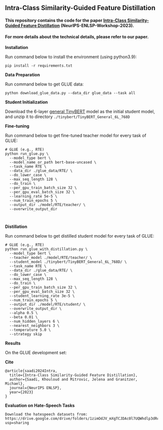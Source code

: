 ## Intra-Class Similarity-Guided Feature Distillation
#### This repository contains the code for the paper [Intra-Class Similarity-Guided Feature Distillation](https://ca-roll.github.io/downloads/Intra-Class%20Similarity-Guided%20Feature%20Distillation.pdf) (NeurIPS-ENLSP-Workshop-2023).


#### For more details about the technical details, please refer to our paper.

**Installation**

Run command below to install the environment (using python3.9):

```
pip install -r requirements.txt
```

**Data Preparation**

Run command below to get GLUE data:

```
python download_glue_data.py --data_dir glue_data --task all
```

**Student Initialization**

Download the 6-layer [general TinyBERT](https://huggingface.co/huawei-noah/TinyBERT_General_6L_768D) model as the initial student model, and unzip it to directory ```./tinybert/TinyBERT_General_6L_768D```

**Fine-tuning**

Run command below to get fine-tuned teacher model for every task of GLUE:

```
# GLUE (e.g., RTE)
python run_glue.py \
  --model_type bert \
  --model_name_or_path bert-base-uncased \
  --task_name RTE \
  --data_dir ./glue_data/RTE/ \
  --do_lower_case \
  --max_seq_length 128 \
  --do_train \
  --per_gpu_train_batch_size 32 \
  --per_gpu_eval_batch_size 32 \
  --learning_rate 5e-5 \
  --num_train_epochs 5 \
  --output_dir ./model/RTE/teacher/ \
  --overwrite_output_dir

 
```

**Distillation**

Run command below to get distilled student model for every task of GLUE:

```
# GLUE (e.g., RTE)
python run_glue_with_distillation.py \
  --model_type bert \
  --teacher_model ./model/RTE/teacher/ \
  --student_model ./tinybert/TinyBERT_General_6L_768D/ \
  --task_name RTE \
  --data_dir ./glue_data/RTE/ \
  --do_lower_case \
  --max_seq_length 128 \
  --do_train \
  --per_gpu_train_batch_size 32 \
  --per_gpu_eval_batch_size 32 \
  --student_learning_rate 3e-5 \
  --num_train_epochs 5 \
  --output_dir ./model/RTE/student/ \
  --overwrite_output_dir \
  --alpha 0.5 \
  --beta 0.01 \
  --num_hidden_layers 6 \
  --nearest_neighbors 3 \
  --temperature 5.0 \
  --strategy skip

```

**Results**

On the GLUE development set:

**Cite**

```
@article{saadi2024Intra,
  title={Intra-Class Similarity-Guided Feature Distillation},
  author={Saadi, Khouloud and Mitrovic, Jelena and Granitzer, Michael},
  journal={NeurIPS ENLSP},
  year={2023}
}
```

**Evaluation on Hate-Speech Tasks**

```
Download the hatespeech datasets from: https://drive.google.com/drive/folders/1zimOdJV_mXgTCJDAc0l7UQWhdlp3dRcQ?usp=sharing
```